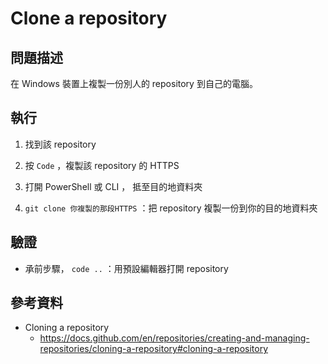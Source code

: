 # Clone a repository


## 問題描述


在 Windows 裝置上複製一份別人的 repository 到自己的電腦。


## 執行


1. 找到該 repository

1. 按 `Code` ，複製該 repository 的 HTTPS

1. 打開 PowerShell 或 CLI ， 抵至目的地資料夾

1. `git clone 你複製的那段HTTPS` ：把 repository 複製一份到你的目的地資料夾


## 驗證


* 承前步驟， `code ..` ：用預設編輯器打開 repository


## 參考資料

* Cloning a repository
  * https://docs.github.com/en/repositories/creating-and-managing-repositories/cloning-a-repository#cloning-a-repository
